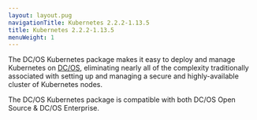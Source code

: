 ```yaml
---
layout: layout.pug
navigationTitle: Kubernetes 2.2.2-1.13.5
title: Kubernetes 2.2.2-1.13.5
menuWeight: 1
---
```


The DC/OS Kubernetes package makes it easy to deploy and manage Kubernetes on [DC/OS](https://mesosphere.com/product/), eliminating nearly all of the complexity traditionally associated with setting up and managing a secure and highly-available cluster of Kubernetes nodes.

The DC/OS Kubernetes package is compatible with both DC/OS Open Source & DC/OS Enterprise.
